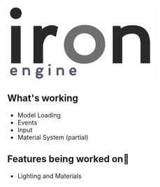 ![Iron Engine Logo](https://github.com/weidelix/iron/blob/master/res/images/iron_logo.png)

## __What's working__
* Model Loading
* Events
* Input
* Material System (partial)

## __Features being worked on🔧__
* Lighting and Materials

